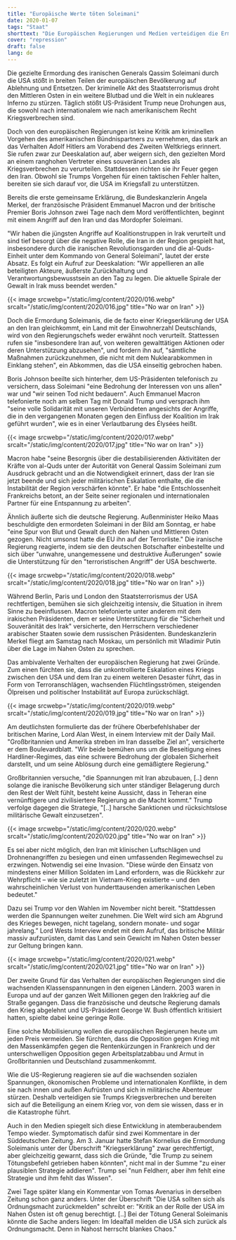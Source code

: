 ```yaml
---
title: "Europäische Werte töten Soleimani"
date: 2020-01-07
tags: "Staat"
shorttext: "Die Europäischen Regierungen und Medien verteidigen die Ermordung Soleimani und wundern sich das China über die Verbrecher lacht."
cover: "repression"
draft: false
lang: de
---
```


Die gezielte Ermordung des iranischen Generals Qassim Soleimani durch die USA stößt in breiten Teilen der europäischen Bevölkerung auf Ablehnung und Entsetzen. Der kriminelle Akt des Staatsterrorismus droht den Mittleren Osten in ein weitere Blutbad und die Welt in ein nukleares Inferno zu stürzen. Täglich stößt US-Präsident Trump neue Drohungen aus, die sowohl nach internationalem wie nach amerikanischem Recht Kriegsverbrechen sind.

Doch von den europäischen Regierungen ist keine Kritik am kriminellen Vorgehen des amerikanischen Bündnispartners zu vernehmen, das stark an das Verhalten Adolf Hitlers am Vorabend des Zweiten Weltkriegs erinnert. Sie rufen zwar zur Deeskalation auf, aber weigern sich, den gezielten Mord an einem ranghohen Vertreter eines souveränen Landes als Kriegsverbrechen zu verurteilen. Stattdessen richten sie ihr Feuer gegen den Iran. Obwohl sie Trumps Vorgehen für einen taktischen Fehler halten, bereiten sie sich darauf vor, die USA im Kriegsfall zu unterstützen.

Bereits die erste gemeinsame Erklärung, die Bundeskanzlerin Angela Merkel, der französische Präsident Emmanuel Macron und der britische Premier Boris Johnson zwei Tage nach dem Mord veröffentlichten, beginnt mit einem Angriff auf den Iran und das Mordopfer Soleimani.

"Wir haben die jüngsten Angriffe auf Koalitionstruppen in Irak verurteilt und sind tief besorgt über die negative Rolle, die Iran in der Region gespielt hat, insbesondere durch die iranischen Revolutionsgarden und die al-Quds-Einheit unter dem Kommando von General Soleimani", lautet der erste Absatz. Es folgt ein Aufruf zur Deeskalation: "Wir appellieren an alle beteiligten Akteure, äußerste Zurückhaltung und Verantwortungsbewusstsein an den Tag zu legen. Die aktuelle Spirale der Gewalt in Irak muss beendet werden."

{{< image srcwebp="/static/img/content/2020/016.webp" srcalt="/static/img/content/2020/016.jpg" title="No war on Iran" >}}

Doch die Ermordung Soleimanis, die de facto einer Kriegserklärung der USA an den Iran gleichkommt, ein Land mit der Einwohnerzahl Deutschlands, wird von den Regierungschefs weder erwähnt noch verurteilt. Stattessen rufen sie "insbesondere Iran auf, von weiteren gewalttätigen Aktionen oder deren Unterstützung abzusehen", und fordern ihn auf, "sämtliche Maßnahmen zurückzunehmen, die nicht mit dem Nuklearabkommen in Einklang stehen", ein Abkommen, das die USA einseitig gebrochen haben.

Boris Johnson beeilte sich hinterher, dem US-Präsidenten telefonisch zu versichern, dass Soleimani "eine Bedrohung der Interessen von uns allen" war und "wir seinen Tod nicht bedauern". Auch Emmanuel Macron telefonierte noch am selben Tag mit Donald Trump und versprach ihm "seine volle Solidarität mit unseren Verbündeten angesichts der Angriffe, die in den vergangenen Monaten gegen den Einfluss der Koalition im Irak geführt wurden", wie es in einer Verlautbarung des Élysées heißt.

{{< image srcwebp="/static/img/content/2020/017.webp" srcalt="/static/img/content/2020/017.jpg" title="No war on Iran" >}}

Macron habe "seine Besorgnis über die destabilisierenden Aktivitäten der Kräfte von al-Quds unter der Autorität von General Qassim Soleimani zum Ausdruck gebracht und an die Notwendigkeit erinnert, dass der Iran sie jetzt beende und sich jeder militärischen Eskalation enthalte, die die Instabilität der Region verschärfen könnte". Er habe "die Entschlossenheit Frankreichs betont, an der Seite seiner regionalen und internationalen Partner für eine Entspannung zu arbeiten".

Ähnlich äußerte sich die deutsche Regierung. Außenminister Heiko Maas beschuldigte den ermordeten Soleimani in der Bild am Sonntag, er habe "eine Spur von Blut und Gewalt durch den Nahen und Mittleren Osten gezogen. Nicht umsonst hatte die EU ihn auf der Terrorliste." Die iranische Regierung reagierte, indem sie den deutschen Botschafter einbestellte und sich über "unwahre, unangemessene und destruktive Äußerungen" sowie die Unterstützung für den "terroristischen Angriff" der USA beschwerte.

{{< image srcwebp="/static/img/content/2020/018.webp" srcalt="/static/img/content/2020/018.jpg" title="No war on Iran" >}}

Während Berlin, Paris und London den Staatsterrorismus der USA rechtfertigen, bemühen sie sich gleichzeitig intensiv, die Situation in ihrem Sinne zu beeinflussen. Macron telefonierte unter anderem mit dem irakischen Präsidenten, dem er seine Unterstützung für die "Sicherheit und Souveränität des Irak" versicherte, den Herrschern verschiedener arabischer Staaten sowie dem russischen Präsidenten. Bundeskanzlerin Merkel fliegt am Samstag nach Moskau, um persönlich mit Wladimir Putin über die Lage im Nahen Osten zu sprechen.

Das ambivalente Verhalten der europäischen Regierung hat zwei Gründe. Zum einen fürchten sie, dass die unkontrollierte Eskalation eines Kriegs zwischen den USA und dem Iran zu einem weiteren Desaster führt, das in Form von Terroranschlägen, wachsenden Flüchtlingsströmen, steigenden Ölpreisen und politischer Instabilität auf Europa zurückschlägt.

{{< image srcwebp="/static/img/content/2020/019.webp" srcalt="/static/img/content/2020/019.jpg" title="No war on Iran" >}}

Am deutlichsten formulierte das der frühere Oberbefehlshaber der britischen Marine, Lord Alan West, in einem Interview mit der Daily Mail. "Großbritannien und Amerika streben im Iran dasselbe Ziel an", versicherte er dem Boulevardblatt. "Wir beide bemühen uns um die Beseitigung eines Hardliner-Regimes, das eine schwere Bedrohung der globalen Sicherheit darstellt, und um seine Ablösung durch eine gemäßigtere Regierung."

Großbritannien versuche, "die Spannungen mit Iran abzubauen, [..] denn solange die iranische Bevölkerung sich unter ständiger Belagerung durch den Rest der Welt fühlt, besteht keine Aussicht, dass in Teheran eine vernünftigere und zivilisiertere Regierung an die Macht kommt." Trump verfolge dagegen die Strategie, "[..] harsche Sanktionen und rücksichtslose militärische Gewalt einzusetzen".

{{< image srcwebp="/static/img/content/2020/020.webp" srcalt="/static/img/content/2020/020.jpg" title="No war on Iran" >}}

Es sei aber nicht möglich, den Iran mit klinischen Luftschlägen und Drohnenangriffen zu besiegen und einen umfassenden Regimewechsel zu erzwingen. Notwendig sei eine Invasion. "Diese würde den Einsatz von mindestens einer Million Soldaten im Land erfordern, was die Rückkehr zur Wehrpflicht – wie sie zuletzt im Vietnam-Krieg existierte – und den wahrscheinlichen Verlust von hunderttausenden amerikanischen Leben bedeutet."

Dazu sei Trump vor den Wahlen im November nicht bereit. "Stattdessen werden die Spannungen weiter zunehmen. Die Welt wird sich am Abgrund des Krieges bewegen, nicht tagelang, sondern monate- und sogar jahrelang.” Lord Wests Interview endet mit dem Aufruf, das britische Militär massiv aufzurüsten, damit das Land sein Gewicht im Nahen Osten besser zur Geltung bringen kann.

{{< image srcwebp="/static/img/content/2020/021.webp" srcalt="/static/img/content/2020/021.jpg" title="No war on Iran" >}}

Der zweite Grund für das Verhalten der europäischen Regierungen sind die wachsenden Klassenspannungen in den eigenen Ländern. 2003 waren in Europa und auf der ganzen Welt Millionen gegen den Irakkrieg auf die Straße gegangen. Dass die französische und deutsche Regierung damals den Krieg abgelehnt und US-Präsident George W. Bush öffentlich kritisiert hatten, spielte dabei keine geringe Rolle.

Eine solche Mobilisierung wollen die europäischen Regierunen heute um jeden Preis vermeiden. Sie fürchten, dass die Opposition gegen Krieg mit den Massenkämpfen gegen die Rentenkürzungen in Frankreich und der unterschwelligen Opposition gegen Arbeitsplatzabbau und Armut in Großbritannien und Deutschland zusammenkommt.

Wie die US-Regierung reagieren sie auf die wachsenden sozialen Spannungen, ökonomischen Probleme und internationalen Konflikte, in dem sie nach innen und außen Aufrüsten und sich in militärische Abenteuer stürzen. Deshalb verteidigen sie Trumps Kriegsverbrechen und bereiten sich auf die Beteiligung an einem Krieg vor, von dem sie wissen, dass er in die Katastrophe führt.

Auch in den Medien spiegelt sich diese Entwicklung in atemberaubendem Tempo wieder. Symptomatisch dafür sind zwei Kommentare in der Süddeutschen Zeitung. Am 3. Januar hatte Stefan Kornelius die Ermordung Soleimanis unter der Überschrift "Kriegserklärung" zwar gerechtfertigt, aber gleichzeitig gewarnt, dass sich die Gründe, "die Trump zu seinem Tötungsbefehl getrieben haben könnten", nicht mal in der Summe "zu einer plausiblen Strategie addieren". Trump sei "nun Feldherr, aber ihm fehlt eine Strategie und ihm fehlt das Wissen".

Zwei Tage später klang ein Kommentar von Tomas Avenarius in derselben Zeitung schon ganz anders. Unter der Überschrift "Die USA sollten sich als Ordnungsmacht zurückmelden" schreibt er: "Kritik an der Rolle der USA im Nahen Osten ist oft genug berechtigt. [..] Bei der Tötung General Soleimanis könnte die Sache anders liegen: Im Idealfall melden die USA sich zurück als Ordnungsmacht. Denn in Nahost herrscht blankes Chaos."
